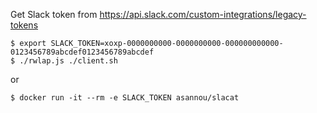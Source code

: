 
Get Slack token from https://api.slack.com/custom-integrations/legacy-tokens

```
$ export SLACK_TOKEN=xoxp-0000000000-0000000000-000000000000-0123456789abcdef0123456789abcdef
$ ./rwlap.js ./client.sh
```

or

```
$ docker run -it --rm -e SLACK_TOKEN asannou/slacat
```
